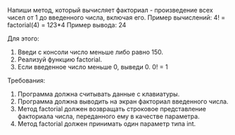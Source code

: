 
Напиши метод, который вычисляет факториал - произведение всех чисел от 1 до введенного числа, включая его.
Пример вычислений: 4! = factorial(4) = 1*2*3*4
Пример вывода: 24

Для этого:
1. Введи с консоли число меньше либо равно 150.
2. Реализуй функцию factorial.
3. Если введенное число меньше 0, выведи 0.
0! = 1


Требования:
1.	Программа должна считывать данные с клавиатуры.
2.	Программа должна выводить на экран факториал введенного числа.
3.	Метод factorial должен возвращать строковое представление факториала числа, переданного ему в качестве параметра.
4.	Метод factorial должен принимать один параметр типа int.


